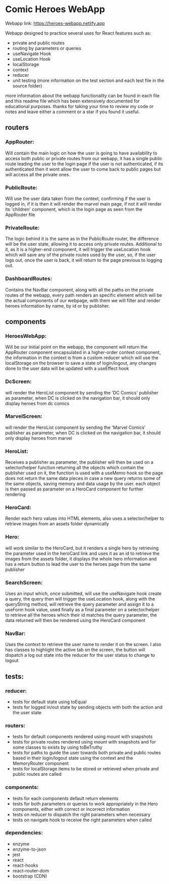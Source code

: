 # Comic Heroes WebApp

Webapp link: https://heroes-webapp.netlify.app

Webapp designed to practice several uses for React features such as:

* private and public routes 
* routing by parameters or queries
* useNavigate Hook
* useLocation Hook
* localStorage
* context
* reducer
* unit testing (more information on the test section and each test file in the source folder)

more information about the webapp functionality can be found in each file and this readme file which has 
been extensively documented for educational purposes. thanks for taking your time to review my code or 
notes and leave either a comment or a star if you found it useful.

## routers

### AppRouter:

Will contain the main logic on how the user is going to have availability to access both public 
or private routes from our webapp, it has a single public route leading the user to the login 
page if the user is not authenticated, if its authenticated then it wont allow the user to come 
back to public pages but will access all the private ones.

### PublicRoute:

Will use the user data taken from the context, confirming if the user is logged in, if it is then 
it will render the marvel main page, if not it will render its 'children' component, which is the 
login page as seen from the AppRouter file

### PrivateRoute:

The logic behind it is the same as in the PublicRoute router, the difference will be the user state, 
allowing it to access only private routes. Additional to it, as it is a higher-end component, it will 
trigger the useLocation hook which will save any of the private routes used by the user, so, if the 
user logs out, once the user is back, it will return to the page previous to logging out.

### DashboardRoutes:

Contains the NavBar component, along with all the paths on the private routes of the webapp, every path 
renders an specific element which will be the actual components of our webpage, with them we will filter 
and render heroes information by name, by id or by publisher.

## components

### HeroesWebApp:

Will be our initial point on the webapp, the component will return the AppRouter component encapsulated 
in a higher-order context component, the information in the context is from a custom reducer which will 
use the localStorage on the browser to save a state of login/logout, any changes done to the user data 
will be updated with a useEffect hook

### DcScreen:

will render the HeroList component by sending the 'DC Comics' publisher as parameter, when DC is clicked 
on the navigation bar, it should only display heroes from dc comics

### MarvelScreen:

will render the HeroList component by sending the 'Marvel Comics' publisher as parameter, when DC is clicked 
on the navigation bar, it should only display heroes from marvel

### HeroList:

Receives a publisher as parameter, the publisher will then be used on a selector/helper function returning all 
the objects which contain the publisher used on it, the function is used with a useMemo hook so the page does 
not return the same data pieces in case a new query returns some of the same objects, saving memory and data 
usage by the user. each object is then passed as parameter on a HeroCard component for further rendering

### HeroCard:

Render each hero values into HTML elements, also uses a selector/helper to retrieve images from an assets folder 
dynamically

### Hero:

will work similar to the HeroCard, but it renders a single hero by retrieving the parameter used in the heroCard 
link and uses it as an id to retrieve the images from the assets folder, it displays the whole hero information 
and has a return button to lead the user to the heroes page from the same publisher

### SearchScreen:

Uses an input which, once submitted, will use the useNavigate hook create a query, the query then will trigger the 
useLocation hook, along with the queryString method, will retrieve the query parameter and assign it to a useForm 
hook value, used finally as a final parameter on a selector/helper to retrieve all the heroes which their id matches 
the query parameter, the data returned will then be rendered using the HeroCard component

### NavBar:

Uses the context to retrieve the user name to render it on the screen. I also has classes to highlight the active tab 
on the screen, the button will dispatch a log out state into the reducer for the user status to change to logout

## tests:

### reducer:

* tests for default state using toEqual
* tests for logged in/out state by sending objects with both the action and the user state

### routers:

* tests for default components rendered using mount with snapshots
* tests for private routes rendered using mount with snapshots and for some classes to exists by using toBeTruthy
* tests for paths to guide the user towards both private and public routes based in their login/logout state using 
the context and the MemoryRouter component
* tests for localStorage items to be stored or retrieved when private and public routes are called

### components:

* tests for each components default return elements
* tests for both parameters or queries to work appropriately in the Hero components, either with correct or incorrect information
* tests on reducer to dispatch the right parameters when necessary
* tests on navigate hook to receive the right parameters when called

### dependencies:

- enzyme
- enzyme-to-json
- jest
- react
- react-hooks
- react-router-dom
- bootstrap (CDN)